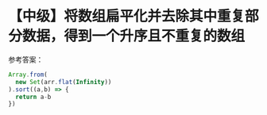 # 【中级】将数组扁平化并去除其中重复部分数据，得到一个升序且不重复的数组

参考答案：

```js
Array.from(
  new Set(arr.flat(Infinity))
).sort((a,b) => {
  return a-b
})
```
